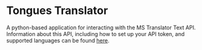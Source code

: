 # Tongues Translator

A python-based application for interacting with the MS Translator Text API. Information about this API, including how to set up your API token, and supported languages can be found [here](https://azure.microsoft.com/en-us/services/cognitive-services/translator-text-api/).
